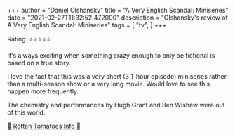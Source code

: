 +++
author = "Daniel Olshansky"
title = "A Very English Scandal: Miniseries"
date = "2021-02-27T11:32:52.472000"
description = "Olshansky's review of A Very English Scandal: Miniseries"
tags = [
    "tv",
]
+++

Rating: ⭐⭐⭐⭐⭐

It's always exciting when something crazy enough to only be fictional is based on a true story.

I love the fact that this was a very short (3 1-hour episode) miniseries rather than a multi-season show or a very long movie. Would love to see this happen more frequently.

The chemistry and performances by Hugh Grant and Ben Wishaw were out of this world.

[🍅 Rotten Tomatoes Info 🍅](https://www.rottentomatoes.com//tv/a_very_english_scandal/s01)